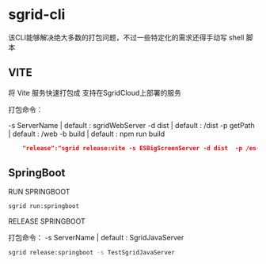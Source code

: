 # sgrid-cli

该CLI能够解决绝大多数的打包问题，不过一些特定化的需求还得手动写 shell 脚本

## VITE

将 Vite 服务快速打包成 支持在SgridCloud上部署的服务

打包命令：

-s ServerName   | default : sgridWebServer
-d dist         | default : /dist
-p getPath      | default : /web
-b build        | default : npm run build

````json
    "release":"sgrid release:vite -s ESBigScreenServer -d dist  -p /es-big-screen"
````

## SpringBoot

RUN SPRINGBOOT

````sh
sgrid run:springboot
````

RELEASE SPRINGBOOT

打包命令：
-s ServerName   | default : SgridJavaServer

````sh
sgrid release:springboot -s TestSgridJavaServer
````
